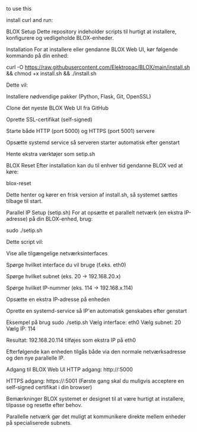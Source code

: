 to use this

install curl and run:

BLOX Setup
Dette repository indeholder scripts til hurtigt at installere, konfigurere og vedligeholde BLOX-enheder.

Installation
For at installere eller gendanne BLOX Web UI, kør følgende kommando på din enhed:

curl -O https://raw.githubusercontent.com/Elektropac/BLOX/main/install.sh && chmod +x install.sh && ./install.sh

Dette vil:

Installere nødvendige pakker (Python, Flask, Git, OpenSSL)

Clone det nyeste BLOX Web UI fra GitHub

Oprette SSL-certifikat (self-signed)

Starte både HTTP (port 5000) og HTTPS (port 5001) servere

Opsætte systemd service så serveren starter automatisk efter genstart

Hente ekstra værktøjer som setip.sh

BLOX Reset
Efter installation kan du til enhver tid gendanne BLOX ved at køre:

blox-reset

Dette henter og kører en frisk version af install.sh, så systemet sættes tilbage til start.

Parallel IP Setup (setip.sh)
For at opsætte et parallelt netværk (en ekstra IP-adresse) på din BLOX-enhed, brug:

sudo ./setip.sh

Dette script vil:

Vise alle tilgængelige netværksinterfaces

Spørge hvilket interface du vil bruge (f.eks. eth0)

Spørge hvilket subnet (eks. 20 → 192.168.20.x)

Spørge hvilket IP-nummer (eks. 114 → 192.168.x.114)

Opsætte en ekstra IP-adresse på enheden

Oprette en systemd-service så IP'en automatisk genskabes efter genstart

Eksempel på brug
sudo ./setip.sh
Vælg interface: eth0
Vælg subnet: 20
Vælg IP: 114

Resultat: 192.168.20.114 tilføjes som ekstra IP på eth0

Efterfølgende kan enheden tilgås både via den normale netværksadresse og den nye parallelle IP.

Adgang til BLOX Web UI
HTTP adgang: http://<din-ip>:5000

HTTPS adgang: https://<din-ip>:5001
(Første gang skal du muligvis acceptere en self-signed certifikat i din browser)

Bemærkninger
BLOX systemet er designet til at være hurtigt at installere, tilpasse og resette efter behov.

Parallelle netværk gør det muligt at kommunikere direkte mellem enheder på specialiserede subnets.


